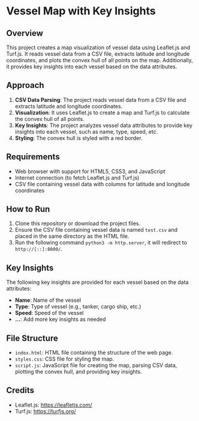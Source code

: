 # Vessel Map with Key Insights

## Overview
This project creates a map visualization of vessel data using Leaflet.js and Turf.js. It reads vessel data from a CSV file, extracts latitude and longitude coordinates, and plots the convex hull of all points on the map. Additionally, it provides key insights into each vessel based on the data attributes.

## Approach
1. **CSV Data Parsing**: The project reads vessel data from a CSV file and extracts latitude and longitude coordinates.
2. **Visualization**: It uses Leaflet.js to create a map and Turf.js to calculate the convex hull of all points.
3. **Key Insights**: The project analyzes vessel data attributes to provide key insights into each vessel, such as name, type, speed, etc.
4. **Styling**: The convex hull is styled with a red border.

## Requirements
- Web browser with support for HTML5, CSS3, and JavaScript
- Internet connection (to fetch Leaflet.js and Turf.js)
- CSV file containing vessel data with columns for latitude and longitude coordinates

## How to Run
1. Clone this repository or download the project files.
2. Ensure the CSV file containing vessel data is named `test.csv` and placed in the same directory as the HTML file.
3. Run the following command `python3 -m http.server`, it will redirect to `http://[::]:8000/`.

## Key Insights
The following key insights are provided for each vessel based on the data attributes:
- **Name**: Name of the vessel
- **Type**: Type of vessel (e.g., tanker, cargo ship, etc.)
- **Speed**: Speed of the vessel
- **...**: Add more key insights as needed

## File Structure
- `index.html`: HTML file containing the structure of the web page.
- `styles.css`: CSS file for styling the map.
- `script.js`: JavaScript file for creating the map, parsing CSV data, plotting the convex hull, and providing key insights.

## Credits
- Leaflet.js: https://leafletjs.com/
- Turf.js: https://turfjs.org/

